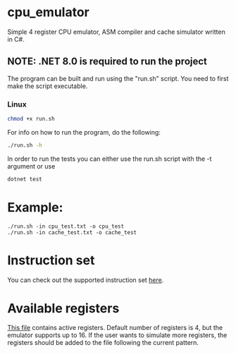 # cpu_emulator
Simple 4 register CPU emulator, ASM compiler and cache simulator written in C#.

## NOTE: .NET 8.0 is required to run the project

The program can be built and run using the "run.sh" script.
You need to first make the script executable.
### Linux
```bash
chmod +x run.sh

```
For info on how to run the program, do the following:
```bash
./run.sh -h

```

In order to run the tests you can either use the run.sh script with the -t argument or use 
```bash
dotnet test

```

# Example:
```
./run.sh -in cpu_test.txt -o cpu_test
./run.sh -in cache_test.txt -o cache_test
```

# Instruction set

You can check out the supported instruction set [here](https://github.com/Chameleeon/cpu_emulator/blob/main/config/InstructionSet.cnf).

# Available registers

[This file](https://github.com/Chameleeon/cpu_emulator/blob/main/config/Registers.cnf) contains active registers. Default number of registers is 4, but the emulator supports up to 16. If the user wants to simulate more registers, the registers should be added to the file following the current pattern.
